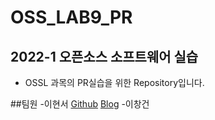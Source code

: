 # OSS_LAB9_PR

## 2022-1 오픈소스 소프트웨어 실습
- OSSL 과목의 PR실습을 위한 Repository입니다.

##팀원
-이현서 [Github](http://github.com/Xurhee) [Blog](http://xurhee.github.io)
-이창건  
